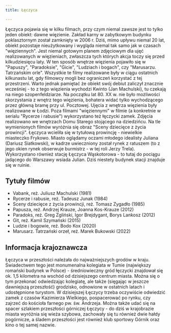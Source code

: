```yaml
---
title: Łęczyca

---
```


Łęczyca pojawia się w kilku filmach, przy czym niemal zawsze jest to tylko jeden obiekt: dawne więzienie. Zakład karny w zabytkowym budynku poklasztornym został zamknięty w 2006 r. Dziś, mimo upływu niemal 20 lat, obiekt pozostaje nieużytkowany i wygląda niemal tak samo jak w czasach "więziennych". Jest niemal gotowym planem zdjęciowym dla ujęć realizowanych w więzieniach, zwłaszcza tych których akcja toczy się przed kilkudziesięcu laty.
W ten sposób wnętrze więzienia pojawiło się w "Papuszy", "Paradoksie", "Gicie", "Ludziach i bogach", czy "Marusarzu. Tatrzańskim orle". Wszystkie te filmy realizowane były w ciągu ostatnich kilkunastu lat, gdy filmowcy mogli bez ograniczeń korzystać z tej przestrzeni. Warto jednak pamiętać że obiekt swój debiut zaliczył znacznie wcześniej - to z tego więzienia wychodzi Kwinto (Jan Machulski), tu czekają na niego szopenfeldziarze. Na początku lat 80. XX w. nie było możliwości skorzystania z wnętrz tego więzienia, bohatera widać tylko wychodzącego przez główną bramę przy ul. Pocztowej. Ujęcia z wnętrza więzienia były realizowane w Łodzi.
Poza filmami "więziennymi" w filmie (a konkretnie w serialu "Rycerze i rabusie") wykorzystano też łęczycki zamek. Zdjęcia realizowano we wnętrzach Domu Starego stojącego na dziedzińcu.
Na tle wymienionych filmów wyróżnia się obraz "Sceny dziecięce z życia prowincji". Łęczyca wcieliła się w tytułową prowincję - niewielkie miasteczko Frykowo. Miasto oglądamy oczami młodego idealisty Juliana (Dariusz Siatkowski), w kadrze uwieczniony został rynek z ratuszem (to z jego okien rynek obserwuje burmistrz - w tej roli Jerzy Trela). Wykorzystano również stację Łęczyca Wąskotorowa - to tutaj do pociągu jadącego do Warszawy wsiada Julian. Dziś niestety budynek stacji znajduje się w ruinie. 

## Tytuły filmów
- Vabank, reż. Juliusz Machulski (1981)
- Rycerze i rabusie, reż. Tadeusz Junak (1984)
- Sceny dziecięce z życia prowincji, reż. Tomasz Zygadło (1985)
- Papusza, reż. Andrzej Krauze, Joanna Kos-Krauze (2012)
- Paradoks, reż. Greg Zgliński, Igor Brejdygant, Borys Lankosz (2012)
- Git, reż. Kamil Szymański (2015)
- Ludzie i bogowie, reż. Bodo Kox (2020)
- Marusarz. Tatrzański orzeł, reż. Marek Bukowski (2022)


## Informacja krajoznawcza
Łęczyca w przeszłości należała do najważniejszych grodów w kraju. Świadectwem tego jest monumenalna kolegiata w Tumie (największy romański budynek w Polsce) - średniowieczny gród łęczycki znajdował się ok. 1,5 kilometra na wschód od dzisiejszego centrum miasta. Można się o tym przekonać odwiedzając kolegiatę, ale także (sięgając w jeszcze dawniejszą przeszłość) grodzisko, odnowione w ostatnich latach i udostępnione turystom. 
W dzisiejszej Łęczycy trzeba oczywiście odwiedzić zamek z czasów Kazimierza Wielkiego, pospacerować po rynku, czy zajrzeć do kościoła farnego pw. św. Andrzeja. Można także udać się na spacer szlakiem przeszłości górniczej Łęczycy - do dziś w krajobrazie miasta wyróżnia się wieża szybowa, zachowały się tu również dwie hałdy pogórnicze, a śladem przeszłości jest również klub sportowy Górnik oraz kino o tej samej nazwie.
